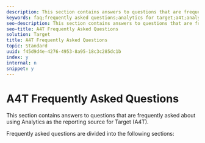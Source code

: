```yaml
---
description: This section contains answers to questions that are frequently asked about using Analytics as the reporting source for Target (A4T).
keywords: faq;frequently asked questions;analytics for target;a4t;analytics;reporting source
seo-description: This section contains answers to questions that are frequently asked about using Analytics as the reporting source for Target (A4T).
seo-title: A4T Frequently Asked Questions
solution: Target
title: A4T Frequently Asked Questions
topic: Standard
uuid: f45d9d4e-4276-4953-8a95-18c3c285dc1b
index: y
internal: n
snippet: y
---
```


# A4T Frequently Asked Questions

This section contains answers to questions that are frequently asked about using Analytics as the reporting source for Target (A4T).

Frequently asked questions are divided into the following sections: 
